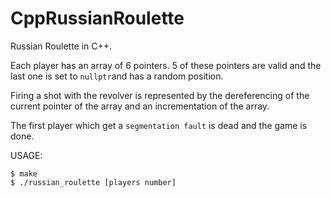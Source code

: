 # CppRussianRoulette

Russian Roulette in C++.

Each player has an array of 6 pointers.
5 of these pointers are valid and the last one is set to `nullptr`and has a random position.

Firing a shot with the revolver is represented by the dereferencing
of the current pointer of the array and an incrementation of the array.

The first player which get a `segmentation fault` is dead and the game is done.

USAGE:

```
$ make
$ ./russian_roulette [players number]
```
